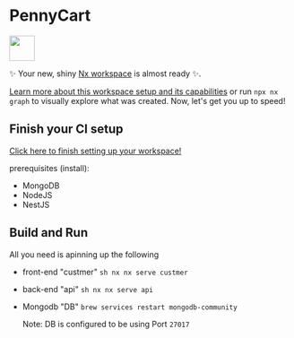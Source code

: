 # PennyCart

<a alt="Nx logo" href="https://nx.dev" target="_blank" rel="noreferrer"><img src="https://raw.githubusercontent.com/nrwl/nx/master/images/nx-logo.png" width="45"></a>

✨ Your new, shiny [Nx workspace](https://nx.dev) is almost ready ✨.

[Learn more about this workspace setup and its capabilities](https://nx.dev/getting-started/tutorials/angular-monorepo-tutorial?utm_source=nx_project&amp;utm_medium=readme&amp;utm_campaign=nx_projects) or run `npx nx graph` to visually explore what was created. Now, let's get you up to speed!

## Finish your CI setup

[Click here to finish setting up your workspace!](https://cloud.nx.app/connect/8S8VcSSy9L)

prerequisites (install):
- MongoDB
- NodeJS
- NestJS

## Build and Run
 All you need is apinning up the following 
 - front-end "custmer" ```sh nx nx serve custmer ```
 - back-end "api" ```sh nx nx serve api ```
 - Mongodb "DB" ```brew services restart mongodb-community ```

   Note: DB is configured to be using Port ```27017 ```


